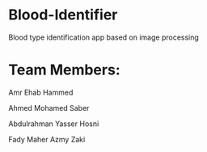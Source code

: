 # Blood-Identifier
Blood type identification app based on image processing

# Team Members:
Amr Ehab Hammed

Ahmed Mohamed Saber

Abdulrahman Yasser Hosni

Fady Maher Azmy Zaki
